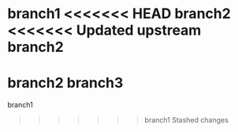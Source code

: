 branch1
<<<<<<< HEAD
branch2
<<<<<<< Updated upstream
branch2
=======
branch2
branch3
=======
branch1
>>>>>>> branch1
>>>>>>> Stashed changes
